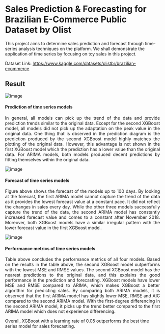 # Sales Prediction & Forecasting for Brazilian E-Commerce Public Dataset by Olist

This project aims to determine sales prediction and forecast through time-series analysis techniques on the platform. We shall demonstrate the application of time series by focusing on toy sales in this project.

Dataset Link: https://www.kaggle.com/datasets/olistbr/brazilian-ecommerce

## Result

![image](https://user-images.githubusercontent.com/72193228/190415652-7fa42395-d0ca-429d-a331-469e638f0b2e.png)

#### Prediction of time series models

<p align="justify"> In general, all models can pick up the trend of the data and provide prediction trends similar to the original data. Except for the second XGBoost model, all models did not pick up the adaptation on the peak value in the original data. One thing that is observed in the prediction diagram is the prediction produced by the second XGBoost model highly matches the plotting of the original data. However, this advantage is not shown in the first XGBoost model which the prediction has a lower value than the original data. For ARIMA models, both models produced decent predictions by fitting themselves within the original data. </p>

![image](https://user-images.githubusercontent.com/72193228/190415692-2af6a158-8dc0-401c-a6e0-552cc46f1366.png)

#### Forecast of time series models

<p align="justify"> Figure above shows the forecast of the models up to 100 days. By looking at the forecast, the first ARIMA model cannot capture the trend of the data as it provides the lowest forecast value at a constant pace. It did not reflect the changes in sales every day. While the other three models successfully capture the trend of the data, the second ARIMA model has constantly increased forecast value and comes to a constant after November 2018. Moreover, both XGBoost models have a similar irregular pattern with the lower forecast value in the first XGBoost model. </p>

![image](https://user-images.githubusercontent.com/72193228/190415790-bb7e5103-9019-4b44-9cd0-63351b26d93a.png)

#### Performance metrics of time series models

<p align="justify"> Table above concludes the performance metrics of all four models. Based on the results in the table above, the second XGBoost model outperforms with the lowest MSE and RMSE values. The second XGBoost model has the nearest predictions to the original data, and this explains the good performance in the prediction and forecasting. XGBoost models have lower MSE and RMSE compared to ARIMA, which makes XGBoost a better algorithm for predicting sales. By comparing both ARIMA models, it is observed that the first ARIMA model has slightly lower MSE, RMSE and AIC compared to the second ARIMA model. With the first-degree differencing in the second ARIMA model, it picks up the trend better compared to the first ARIMA model which does not experience differencing. </p>

Overall, XGBoost with a learning rate of 0.05 outperforms the best time series model for sales forecasting.
